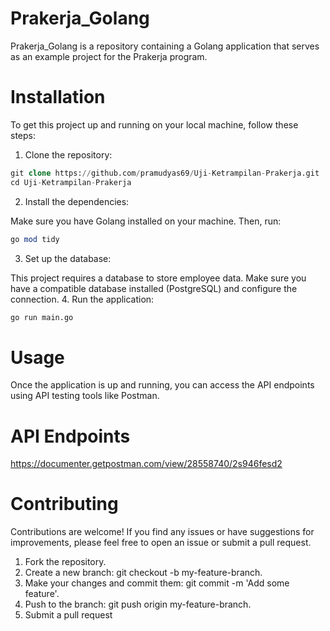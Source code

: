 # Prakerja_Golang

Prakerja_Golang is a repository containing a Golang application that serves as an example project for the Prakerja program.

# Installation
To get this project up and running on your local machine, follow these steps:
1. Clone the repository:

```sql
git clone https://github.com/pramudyas69/Uji-Ketrampilan-Prakerja.git
cd Uji-Ketrampilan-Prakerja
```

2. Install the dependencies:

Make sure you have Golang installed on your machine. Then, run:
```sql
go mod tidy
```

3. Set up the database:

This project requires a database to store employee data. Make sure you have a compatible database installed (PostgreSQL) and configure the connection.
4. Run the application:
```sql
go run main.go
```

# Usage
Once the application is up and running, you can access the API endpoints using API testing tools like Postman.

# API Endpoints
https://documenter.getpostman.com/view/28558740/2s946fesd2

# Contributing
Contributions are welcome! If you find any issues or have suggestions for improvements, please feel free to open an issue or submit a pull request.

1. Fork the repository.
2. Create a new branch: git checkout -b my-feature-branch.
3. Make your changes and commit them: git commit -m 'Add some feature'.
4. Push to the branch: git push origin my-feature-branch.
5. Submit a pull request
